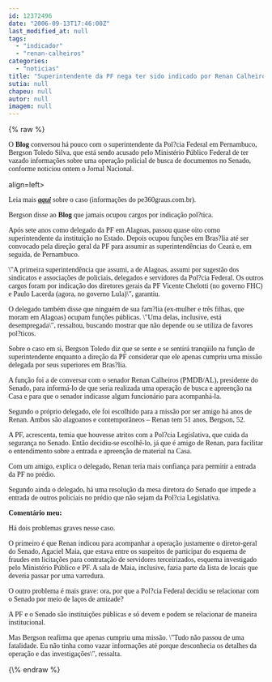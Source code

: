 ```yaml
---
id: 12372496
date: "2006-09-13T17:46:00Z"
last_modified_at: null
tags:
  - "indicador"
  - "renan-calheiros"
categories:
  - "noticias"
title: "Superintendente da PF nega ter sido indicado por Renan Calheiros"
sutia: null
chapeu: null
autor: null
imagem: null
---
```

{\% raw %}
<p><P align=justify><FONT face=Verdana></FONT></P></p>
<p><P align=left><FONT face=Verdana>O <STRONG>Blog</STRONG> conversou há pouco com o superintendente da Pol?cia Federal em Pernambuco, Bergson Toledo Silva, que está sendo acusado pelo Ministério Público Federal de ter vazado informações sobre uma operação policial de busca de documentos no Senado, conforme noticiou ontem o Jornal Nacional.</FONT></P></p>
<p><P</p>
<p> align=left><FONT face=Verdana></FONT></P></p>
<p><P align=left><FONT face=Verdana>Leia mais <STRONG><EM><A href=\"https://pe360graus.globo.com/noticias360/matler.asp?newsId=64784\" target=_blank>aqui</A></EM></STRONG> sobre o caso (informações do pe360graus.com.br).</FONT></P></p>
<p><P align=left><FONT face=Verdana></FONT></P></p>
<p><P align=left><FONT face=Verdana>Bergson disse ao <STRONG>Blog</STRONG> que jamais ocupou cargos por indicação pol?tica. </FONT></P></p>
<p><P align=left><FONT face=Verdana></FONT></P></p>
<p><P align=left><FONT face=Verdana>Após sete anos como delegado da PF em Alagoas, passou quase oito como superintendente da instituição no Estado. Depois ocupou funções em Bras?lia até ser convocado pela direção geral da PF para assumir as superintendências do Ceará e, em seguida, de Pernambuco.</FONT></P></p>
<p><P align=left><FONT face=Verdana></FONT></P></p>
<p><P align=left><FONT face=Verdana>\"A primeira superintendência que assumi, a de Alagoas, assumi por sugestão dos sindicatos e associações de policiais, delegados e servidores da Pol?cia Federal. Os outros cargos foram por indicação dos diretores gerais da PF Vicente Chelotti (no governo FHC) e Paulo Lacerda (agora, no governo Lula)\", garantiu.</FONT></P></p>
<p><P align=left><FONT face=Verdana></FONT></P></p>
<p><P align=left><FONT face=Verdana>O delegado também disse que ninguém de sua fam?lia (ex-mulher e três filhas, que moram em Alagoas) ocupam funções públicas. \"Uma delas, inclusive, está desempregada\", ressaltou, buscando mostrar que não depende ou se utiliza de favores pol?ticos.</FONT></P></p>
<p><P align=left><FONT face=Verdana></FONT></P></p>
<p><P align=left><FONT face=Verdana>Sobre o caso em si, Bergson Toledo diz que se sente e se sentirá tranqüilo na função de superintendente enquanto a direção da PF considerar que ele apenas cumpriu uma missão delegada por seus superiores em Bras?lia.</FONT></P></p>
<p><P align=left><FONT face=Verdana></FONT></P></p>
<p><P align=left><FONT face=Verdana>A função foi a de conversar com o senador Renan Calheiros (PMDB/AL), presidente do Senado, para informá-lo de que seria realizada uma operação de busca e apreenção na Casa e para que o senador indicasse algum funcionário para acompanhá-la. </FONT></P></p>
<p><P align=left><FONT face=Verdana></FONT></P></p>
<p><P align=left><FONT face=Verdana>Segundo o próprio delegado, ele foi escolhido para a missão por ser amigo há anos de Renan. Ambos são alagoanos e contemporâneos – Renan tem 51 anos, Bergson, 52.</FONT></P></p>
<p><P align=left><FONT face=Verdana></FONT></P></p>
<p><P align=left><FONT face=Verdana>A PF, acrescenta, temia que houvesse atritos com a Pol?cia Legislativa, que cuida da segurança no Senado. Então decidiu-se escolhê-lo, já que é amigo de Renan, para facilitar o entendimento sobre a entrada e apreenção de material na Casa. </FONT></P></p>
<p><P align=left><FONT face=Verdana></FONT></P></p>
<p><P align=left><FONT face=Verdana>Com um amigo,&nbsp;explica o delegado, Renan teria mais confiança para permitir a entrada da PF no prédio.</FONT></P></p>
<p><P align=left><FONT face=Verdana></FONT></P></p>
<p><P align=left><FONT face=Verdana>Segundo ainda o delegado, há uma resolução da mesa diretora do Senado que impede a entrada de outros policiais no prédio que não sejam da Pol?cia Legislativa.</FONT></P></p>
<p><P align=left><FONT face=Verdana></FONT></P></p>
<p><P align=left><FONT face=Verdana><STRONG>Comentário meu:</STRONG></FONT></P></p>
<p><P align=left><FONT face=Verdana><STRONG></STRONG></FONT></P></p>
<p><P align=left><FONT face=Verdana>Há dois problemas graves nesse caso. </FONT></P></p>
<p><P align=left><FONT face=Verdana></FONT></P></p>
<p><P align=left><FONT face=Verdana>O primeiro é que Renan indicou para acompanhar a operação justamente o diretor-geral do Senado, Agaciel Maia, que estava entre os suspeitos de participar do esquema de fraudes em licitações para contratação de servidores terceirizados, esquema investigado pelo Ministério Público e PF. A sala de Maia, inclusive, fazia parte da lista de locais que deveria passar por uma varredura.</FONT></P></p>
<p><P align=left><FONT face=Verdana></FONT></P></p>
<p><P align=left><FONT face=Verdana>O outro problema é mais grave: ora, por que a Pol?cia Federal decidiu se relacionar com o Senado por meio de laços de amizade? </FONT></P></p>
<p><P align=left><FONT face=Verdana></FONT></P></p>
<p><P align=left><FONT face=Verdana>A PF e o Senado são instituições públicas e só devem e podem se relacionar de maneira institucional.</FONT></P></p>
<p><P align=left><FONT face=Verdana></FONT></P></p>
<p><P align=left><FONT face=Verdana>Mas Bergson reafirma que apenas cumpriu uma missão. \"Tudo não passou de uma fatalidade. Eu não tinha como vazar informações até porque desconhecia os detalhes da operação e das investigações\", ressalta.</FONT></P> </p>
{\% endraw %}